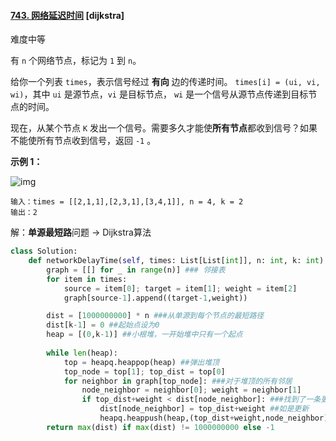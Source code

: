 #### [743. 网络延迟时间](https://leetcode.cn/problems/network-delay-time/) [dijkstra]

难度中等

有 `n` 个网络节点，标记为 `1` 到 `n`。

给你一个列表 `times`，表示信号经过 **有向** 边的传递时间。 `times[i] = (ui, vi, wi)`，其中 `ui` 是源节点，`vi` 是目标节点， `wi` 是一个信号从源节点传递到目标节点的时间。

现在，从某个节点 `K` 发出一个信号。需要多久才能使**所有节点**都收到信号？如果不能使所有节点收到信号，返回 `-1` 。

 

**示例 1：**

![img](https://assets.leetcode.com/uploads/2019/05/23/931_example_1.png)

```
输入：times = [[2,1,1],[2,3,1],[3,4,1]], n = 4, k = 2
输出：2
```

解：**单源最短路**问题 -> Dijkstra算法

```python
class Solution:
    def networkDelayTime(self, times: List[List[int]], n: int, k: int) -> int:
        graph = [[] for _ in range(n)] ### 邻接表
        for item in times:
            source = item[0]; target = item[1]; weight = item[2]
            graph[source-1].append((target-1,weight))

        dist = [1000000000] * n ###从单源到每个节点的最短路径
        dist[k-1] = 0 ##起始点设为0
        heap = [(0,k-1)] ##小根堆，一开始堆中只有一个起点
        
        while len(heap):
            top = heapq.heappop(heap) ##弹出堆顶
            top_node = top[1]; top_dist = top[0]
            for neighbor in graph[top_node]: ###对于堆顶的所有邻居
                node_neighbor = neighbor[0]; weight = neighbor[1]
                if top_dist+weight < dist[node_neighbor]: ###找到了一条更短的路了！
                    dist[node_neighbor] = top_dist+weight ##如是更新
                    heapq.heappush(heap,(top_dist+weight,node_neighbor)) ###push进堆
        return max(dist) if max(dist) != 1000000000 else -1
```

